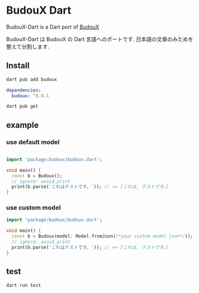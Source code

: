 # BudouX Dart

BudouX-Dart is a Dart port of [BudouX](https://github.com/google/budoux)

BudouX-Dart は BudouX の Dart 言語へのポートです. 日本語の文章のみためを整えて分割します.


## Install
```sh
dart pub add budoux
```


```yaml
dependencies:
  budoux: ^0.0.1
```

```sh
dart pub get
```
## example

### use default model

```dart

import 'package:budoux/budoux.dart';

void main() {
  const b = Budoux();
  // ignore: avoid_print
  print(b.parse('これはテストです。')); // => [これは, テストです。]
}

```

### use custom model

```dart
import 'package:budoux/budoux.dart';

void main() {
  const b = Budoux(model: Model.fromJson(/*your custom model json*/));
  // ignore: avoid_print
  print(b.parse('これはテストです。')); // => [これは, テストです。]
}

```

## test

```sh
dart run test
```
